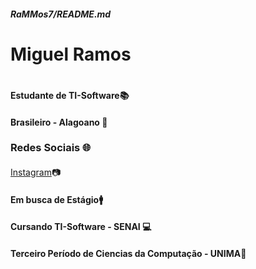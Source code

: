 ##### RaMMos7/README.md <h5>
# **Miguel Ramos** <h1>
#### Estudante de TI-Software📚 <h4>
#### Brasileiro - Alagoano 🚩 <h4>

### Redes Sociais 🌐 <h4>
[Instagram](https://www.instagram.com/rammos_mi?igsh=NDNwOTcxb2pod3Y0&utm_source=qr)📷

#### Em busca de Estágio🚹 <h4>
#### Cursando TI-Software - SENAI 💻 <h4>
#### Terceiro Período de Ciencias da Computação - UNIMA🔗 <h4>

